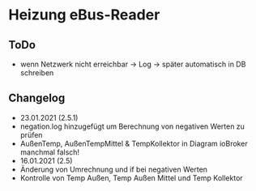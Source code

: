 # Heizung eBus-Reader

## ToDo
* wenn Netzwerk nicht erreichbar -> Log -> später automatisch in DB schreiben

## Changelog
* 23.01.2021 (2.5.1)
 * negation.log hinzugefügt um Berechnung von negativen Werten zu prüfen
 * AußenTemp, AußenTempMittel & TempKollektor in Diagram ioBroker manchmal falsch!
* 16.01.2021 (2.5)
 * Änderung von Umrechnung und if bei negativen Werten
 * Kontrolle von Temp Außen, Temp Außen Mittel und Temp Kollektor
